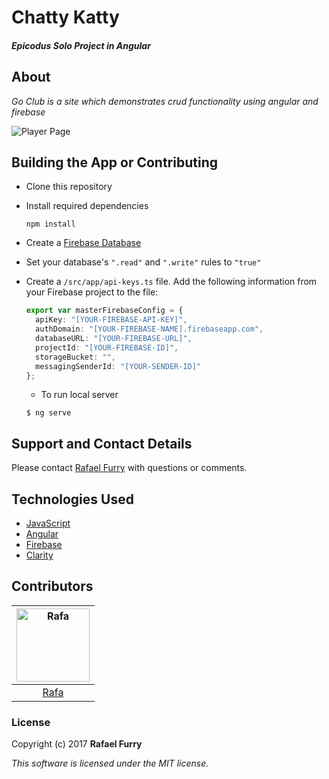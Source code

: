 # Chatty Katty

##### _Epicodus Solo Project in Angular_

## About

_Go Club is a site which demonstrates crud functionality using angular and firebase_

![Player Page](https://user-images.githubusercontent.com/13779974/32714726-0f6650e8-c804-11e7-9cd8-19d23e0adc7e.png)

## Building the App or Contributing

* Clone this repository
* Install required dependencies
  ```
  npm install
  ```
* Create a [Firebase Database](https://firebase.google.com/)
* Set your database's ```".read"``` and ```".write"``` rules to ```"true"```
* Create a ```/src/app/api-keys.ts``` file. Add the following information from your Firebase project to the file:
  ```typescript
  export var masterFirebaseConfig = {
    apiKey: "[YOUR-FIREBASE-API-KEY]",
    authDomain: "[YOUR-FIREBASE-NAME].firebaseapp.com",
    databaseURL: "[YOUR-FIREBASE-URL]",
    projectId: "[YOUR-FIREBASE-ID]",
    storageBucket: "",
    messagingSenderId: "[YOUR-SENDER-ID]"
  };
  ```
  
  * To run local server
  ```
  $ ng serve
  ```

## Support and Contact Details

Please contact [Rafael Furry](rfurry@gmail.com) with questions or comments.


## Technologies Used

* [JavaScript](https://www.javascript.com/)
* [Angular](https://angular.io/)
* [Firebase](https://firebase.google.com/)
* [Clarity](https://vmware.github.io/clarity/)


## Contributors

| [<img alt="Rafa" src="https://avatars0.githubusercontent.com/u/13779974?s=460&v=4" width="117">](https://github.com/bullthistle) |
|:---:|
|[Rafa](https://github.com/bullthistle)

### License

Copyright (c) 2017 **Rafael Furry**

*This software is licensed under the MIT license.*